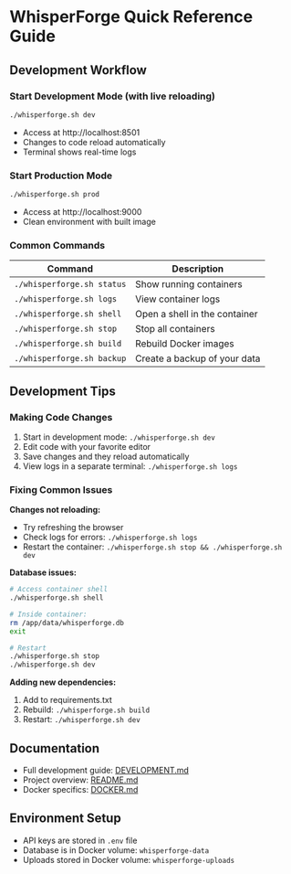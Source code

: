 # WhisperForge Quick Reference Guide

## Development Workflow

### Start Development Mode (with live reloading)
```bash
./whisperforge.sh dev
```
- Access at http://localhost:8501
- Changes to code reload automatically
- Terminal shows real-time logs

### Start Production Mode
```bash
./whisperforge.sh prod
```
- Access at http://localhost:9000
- Clean environment with built image

### Common Commands

| Command | Description |
|---------|-------------|
| `./whisperforge.sh status` | Show running containers |
| `./whisperforge.sh logs` | View container logs |
| `./whisperforge.sh shell` | Open a shell in the container |
| `./whisperforge.sh stop` | Stop all containers |
| `./whisperforge.sh build` | Rebuild Docker images |
| `./whisperforge.sh backup` | Create a backup of your data |

## Development Tips

### Making Code Changes
1. Start in development mode: `./whisperforge.sh dev`
2. Edit code with your favorite editor
3. Save changes and they reload automatically
4. View logs in a separate terminal: `./whisperforge.sh logs`

### Fixing Common Issues

**Changes not reloading:**
- Try refreshing the browser
- Check logs for errors: `./whisperforge.sh logs`
- Restart the container: `./whisperforge.sh stop && ./whisperforge.sh dev`

**Database issues:**
```bash
# Access container shell
./whisperforge.sh shell

# Inside container:
rm /app/data/whisperforge.db
exit

# Restart
./whisperforge.sh stop
./whisperforge.sh dev
```

**Adding new dependencies:**
1. Add to requirements.txt
2. Rebuild: `./whisperforge.sh build`
3. Restart: `./whisperforge.sh dev`

## Documentation
- Full development guide: [DEVELOPMENT.md](DEVELOPMENT.md)
- Project overview: [README.md](README.md)
- Docker specifics: [DOCKER.md](DOCKER.md)

## Environment Setup
- API keys are stored in `.env` file
- Database is in Docker volume: `whisperforge-data`
- Uploads stored in Docker volume: `whisperforge-uploads` 
